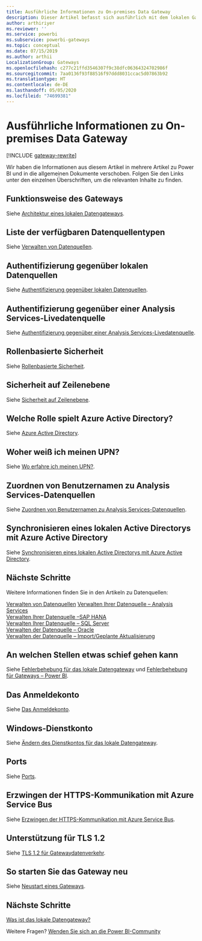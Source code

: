 ```yaml
---
title: Ausführliche Informationen zu On-premises Data Gateway
description: Dieser Artikel befasst sich ausführlich mit dem lokalen Gateway. Er beleuchtet die Funktionsweise des Diensts in Kombination mit Azure Active Directory und Ihrem lokalen Active Directory, wenn Sie Analysis Services nutzen.
author: arthiriyer
ms.reviewer: ''
ms.service: powerbi
ms.subservice: powerbi-gateways
ms.topic: conceptual
ms.date: 07/15/2019
ms.author: arthii
LocalizationGroup: Gateways
ms.openlocfilehash: c277c21ffd3546307f9c38dfc06364324702986f
ms.sourcegitcommit: 7aa0136f93f88516f97ddd8031ccac5d07863b92
ms.translationtype: HT
ms.contentlocale: de-DE
ms.lasthandoff: 05/05/2020
ms.locfileid: "74699381"
---
```

# <a name="on-premises-data-gateway-in-depth"></a>Ausführliche Informationen zu On-premises Data Gateway

[!INCLUDE [gateway-rewrite](includes/gateway-rewrite.md)]

Wir haben die Informationen aus diesem Artikel in mehrere Artikel zu Power BI und in die allgemeinen Dokumente verschoben. Folgen Sie den Links unter den einzelnen Überschriften, um die relevanten Inhalte zu finden.

## <a name="how-the-gateway-works"></a>Funktionsweise des Gateways

Siehe [Architektur eines lokalen Datengateways](/data-integration/gateway/service-gateway-onprem-indepth).

## <a name="list-of-available-data-source-types"></a>Liste der verfügbaren Datenquellentypen

Siehe [Verwalten von Datenquellen](service-gateway-data-sources.md).

## <a name="authentication-to-on-premises-data-sources"></a>Authentifizierung gegenüber lokalen Datenquellen

Siehe [Authentifizierung gegenüber lokalen Datenquellen](/data-integration/gateway/service-gateway-onprem-indepth#authentication-to-on-premises-data-sources).

## <a name="authentication-to-a-live-analysis-services-data-source"></a>Authentifizierung gegenüber einer Analysis Services-Livedatenquelle

Siehe [Authentifizierung gegenüber einer Analysis Services-Livedatenquelle](service-gateway-enterprise-manage-ssas.md#authentication-to-a-live-analysis-services-data-source).

## <a name="role-based-security"></a>Rollenbasierte Sicherheit

Siehe [Rollenbasierte Sicherheit](service-gateway-enterprise-manage-ssas.md#role-based-security).

## <a name="row-level-security"></a>Sicherheit auf Zeilenebene

Siehe [Sicherheit auf Zeilenebene](service-gateway-enterprise-manage-ssas.md#row-level-security).

## <a name="what-about-azure-active-directory"></a>Welche Rolle spielt Azure Active Directory?

Siehe [Azure Active Directory](/data-integration/gateway/service-gateway-onprem-indepth#azure-active-directory).

## <a name="how-do-i-tell-what-my-upn-is"></a>Woher weiß ich meinen UPN?

Siehe [Wo erfahre ich meinen UPN?](/data-integration/gateway/service-gateway-onprem-indepth#how-do-i-tell-what-my-upn-is).

## <a name="map-user-names-for-analysis-services-data-sources"></a>Zuordnen von Benutzernamen zu Analysis Services-Datenquellen

Siehe [Zuordnen von Benutzernamen zu Analysis Services-Datenquellen](service-gateway-enterprise-manage-ssas.md#map-user-names-for-analysis-services-data-sources).

## <a name="synchronize-an-on-premises-active-directory-with-azure-active-directory"></a>Synchronisieren eines lokalen Active Directorys mit Azure Active Directory

Siehe [Synchronisieren eines lokalen Active Directorys mit Azure Active Directory](/data-integration/gateway/service-gateway-onprem-indepth#synchronize-an-on-premises-active-directory-with-azure-active-directory).

## <a name="what-to-do-next"></a>Nächste Schritte

Weitere Informationen finden Sie in den Artikeln zu Datenquellen:

[Verwalten von Datenquellen](service-gateway-data-sources.md)
[Verwalten Ihrer Datenquelle – Analysis Services](service-gateway-enterprise-manage-ssas.md)  
[Verwalten Ihrer Datenquelle –SAP HANA](service-gateway-enterprise-manage-sap.md)  
[Verwalten Ihrer Datenquelle – SQL Server](service-gateway-enterprise-manage-sql.md)  
[Verwalten der Datenquelle – Oracle](service-gateway-onprem-manage-oracle.md)  
[Verwalten der Datenquelle – Import/Geplante Aktualisierung](service-gateway-enterprise-manage-scheduled-refresh.md)  

## <a name="where-things-can-go-wrong"></a>An welchen Stellen etwas schief gehen kann

Siehe [Fehlerbehebung für das lokale Datengateway](/data-integration/gateway/service-gateway-tshoot) und [Fehlerbehebung für Gateways – Power BI](service-gateway-onprem-tshoot.md).

## <a name="sign-in-account"></a>Das Anmeldekonto

Siehe [Das Anmeldekonto](/data-integration/gateway/service-gateway-onprem-indepth#sign-in-account).

## <a name="windows-service-account"></a>Windows-Dienstkonto

Siehe [Ändern des Dienstkontos für das lokale Datengateway](/data-integration/gateway/service-gateway-service-account).

## <a name="ports"></a>Ports

Siehe [Ports](/data-integration/gateway/service-gateway-communication#ports).

## <a name="forcing-https-communication-with-azure-service-bus"></a>Erzwingen der HTTPS-Kommunikation mit Azure Service Bus

Siehe [Erzwingen der HTTPS-Kommunikation mit Azure Service Bus](/data-integration/gateway/service-gateway-communication#force-https-communication-with-azure-service-bus).

## <a name="support-for-tls-12"></a>Unterstützung für TLS 1.2

Siehe [TLS 1.2 für Gatewaydatenverkehr](/data-integration/gateway/service-gateway-communication#tls-12-for-gateway-traffic).

## <a name="how-to-restart-the-gateway"></a>So starten Sie das Gateway neu

Siehe [Neustart eines Gateways](/data-integration/gateway/service-gateway-restart).

## <a name="next-steps"></a>Nächste Schritte

[Was ist das lokale Datengateway?](service-gateway-onprem.md)

Weitere Fragen? [Wenden Sie sich an die Power BI-Community](https://community.powerbi.com/)